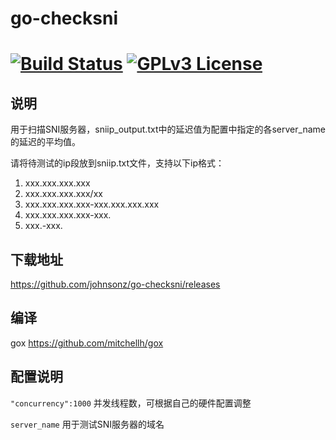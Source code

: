 # go-checksni

[![Build Status](https://travis-ci.org/johnsonz/go-checksni.svg?branch=master)](https://travis-ci.org/johnsonz/go-checksni) [![GPLv3 License](https://img.shields.io/badge/license-GPLv3-blue.svg)](https://github.com/johnsonz/go-checksni/blob/master/LICENSE)
============

## 说明
用于扫描SNI服务器，sniip_output.txt中的延迟值为配置中指定的各server_name的延迟的平均值。

请将待测试的ip段放到sniip.txt文件，支持以下ip格式：

1. xxx.xxx.xxx.xxx
2. xxx.xxx.xxx.xxx/xx
3. xxx.xxx.xxx.xxx-xxx.xxx.xxx.xxx
4. xxx.xxx.xxx.xxx-xxx.
5. xxx.-xxx.

## 下载地址
https://github.com/johnsonz/go-checksni/releases

## 编译
gox https://github.com/mitchellh/gox

## 配置说明
`"concurrency":1000` 并发线程数，可根据自己的硬件配置调整

`server_name` 用于测试SNI服务器的域名
